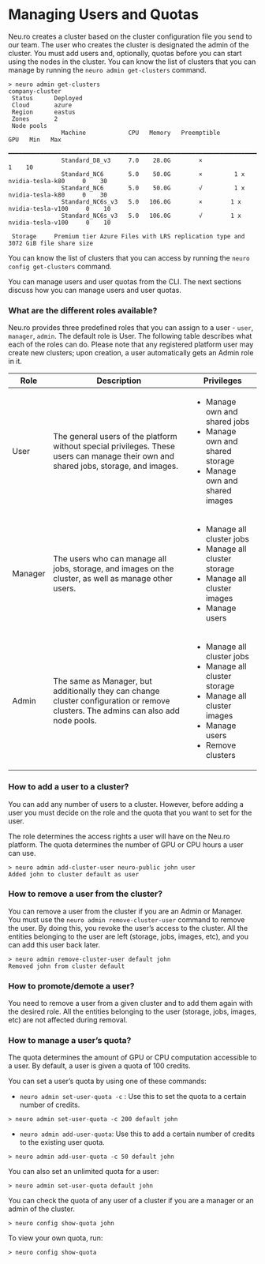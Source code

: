 # Managing Users and Quotas

Neu.ro creates a cluster based on the cluster configuration file you send to our team. The user who creates the cluster is designated the admin of the cluster. You must add users and, optionally, quotas before you can start using the nodes in the cluster. You can know the list of clusters that you can manage by running the `neuro admin get-clusters` command.

```
> neuro admin get-clusters
company-cluster                                                                                      
 Status      Deployed                                                                              
 Cloud       azure                                                                                 
 Region      eastus                                                                                
 Zones       2                                                                                     
 Node pools                                                                                        
               Machine            CPU   Memory   Preemptible                     GPU   Min   Max   
              ━━━━━━━━━━━━━━━━━━━━━━━━━━━━━━━━━━━━━━━━━━━━━━━━━━━━━━━━━━━━━━━━━━━━━━━━━━━━━━━━━━━  
               Standard_D8_v3     7.0    28.0G        ×                                  1    10   
               Standard_NC6       5.0    50.0G        ×         1 x nvidia-tesla-k80     0    30   
               Standard_NC6       5.0    50.0G        √         1 x nvidia-tesla-k80     0    30   
               Standard_NC6s_v3   5.0   106.0G        ×        1 x nvidia-tesla-v100     0    10   
               Standard_NC6s_v3   5.0   106.0G        √        1 x nvidia-tesla-v100     0    10   
                                                                                                   
 Storage     Premium tier Azure Files with LRS replication type and 3072 GiB file share size       

```

You can know the list of clusters that you can access by running the `neuro config get-clusters` command.

You can manage users and user quotas from the CLI. The next sections discuss how you can manage users and user quotas.

### What are the different roles available?

Neu.ro provides three predefined roles that you can assign to a user - `user`, `manager`, `admin`. The default role is User. The following table describes what each of the roles can do. Please note that any registered platform user may create new clusters; upon creation, a user automatically gets an Admin role in it.

| **Role** | **Description**                                                                                                                      | **Privileges**                                                                                                                                              |
| -------- | ------------------------------------------------------------------------------------------------------------------------------------ | ----------------------------------------------------------------------------------------------------------------------------------------------------------- |
| User     | The general users of the platform without special privileges. These users can manage their own and shared jobs, storage, and images. | <ul><li>Manage own and shared jobs</li><li>Manage own and shared storage</li><li>Manage own and shared images</li></ul>                                     |
| Manager  | The users who can manage all jobs, storage, and images on the cluster, as well as manage other users.                                | <ul><li>Manage all cluster jobs</li><li>Manage all cluster storage</li><li>Manage all cluster images</li><li>Manage users</li></ul>                         |
| Admin    | The same as Manager, but additionally they can change cluster configuration or remove clusters. The admins can also add node pools.  | <ul><li>Manage all cluster jobs</li><li>Manage all cluster storage</li><li>Manage all cluster images</li><li>Manage users</li><li>Remove clusters</li></ul> |

### How to add a user to a cluster?

You can add any number of users to a cluster. However, before adding a user you must decide on the role and the quota that you want to set for the user.

The role determines the access rights a user will have on the Neu.ro platform. The quota determines the number of GPU or CPU hours a user can use.

```
> neuro admin add-cluster-user neuro-public john user
Added john to cluster default as user
```

### How to remove a user from the cluster?

You can remove a user from the cluster if you are an Admin or Manager. You must use the `neuro admin remove-cluster-user` command to remove the user. By doing this, you revoke the user’s access to the cluster. All the entities belonging to the user are left (storage, jobs, images, etc), and you can add this user back later.

```
> neuro admin remove-cluster-user default john
Removed john from cluster default
```

### How to promote/demote a user?

You need to remove a user from a given cluster and to add them again with the desired role. All the entities belonging to the user (storage, jobs, images, etc) are not affected during removal.

### How to manage a user’s quota?

The quota determines the amount of GPU or CPU computation accessible to a user. By default, a user is given a quota of 100 credits.

You can set a user’s quota by using one of these commands:

* `neuro admin set-user-quota -c` : Use this to set the quota to a certain number of credits.

```
> neuro admin set-user-quota -c 200 default john
```

* `neuro admin add-user-quota`: Use this to add a certain number of credits to the existing user quota.

```
> neuro admin add-user-quota -c 50 default john
```

You can also set an unlimited quota for a user:

```
> neuro admin set-user-quota default john
```

You can check the quota of any user of a cluster if you are a manager or an admin of the cluster.

```
> neuro config show-quota john
```

To view your own quota, run:

```
> neuro config show-quota
```
